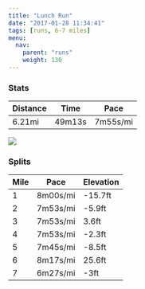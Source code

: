 ```yaml
---
title: "Lunch Run"
date: "2017-01-28 11:34:41"
tags: [runs, 6-7 miles]
menu:
  nav:
    parent: "runs"
    weight: 130
---
```


### Stats

| Distance | Time | Pace |
|----------|------|------|
|6.21mi|49m13s|7m55s/mi|

<img src='https://maps.googleapis.com/maps/api/staticmap?maptype=roadmap&path=enc:oyjeIxfvLoJyB{@|Iu@vf@rBjAiA~BbC`N_@bEpAZ`LnU|@vL|BvG~KvGpKlTzEnQtGlm@Odf@yA`\dAv\zGtYxN`SqO_TiHy]{@_ZlCwZaAkp@l@fB{Gag@oGoUsJkO}Di@eEyEsF{XgE{G_IuW_@wHlAcAcBu@t@aCc@qLtA}_@dHgA&key=AIzaSyC1MId7bFpkLXNAaYhBSTb8jLyiSqzbDtM&size=800x800&markers=color:yellow|label:S|53.4724,-2.24893&markers=color:green|label:F|53.472820000000006,-2.2480700000000002'>

### Splits

| Mile | Pace | Elevation |
|------|------|-----------|
|1|8m00s/mi|-15.7ft|
|2|7m53s/mi|-5.9ft|
|3|7m53s/mi|3.6ft|
|4|7m53s/mi|-2.3ft|
|5|7m45s/mi|-8.5ft|
|6|8m17s/mi|25.6ft|
|7|6m27s/mi|-3ft|
